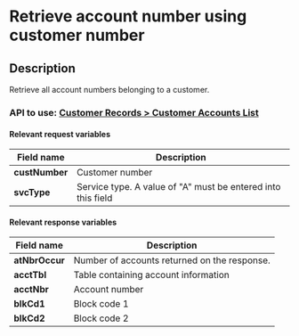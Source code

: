 # Retrieve account number using customer number

## Description

Retrieve all account numbers belonging to a customer.

### API to use: [Customer Records > Customer Accounts List](https://docs.firstdata.com/org/global/docs/api#customer-accounts-list-v1)

#### Relevant request variables

| Field name     | Description                                                  |
|----------------|--------------------------------------------------------------|
| **custNumber** | Customer number                                              |
| **svcType**    | Service type. A value of "A" must be entered into this field |

#### Relevant response variables

| Field name     | Description                                  |
|----------------|----------------------------------------------|
| **atNbrOccur** | Number of accounts returned on the response. |
| **acctTbl**    | Table containing account information         |
| **acctNbr**    | Account number                               |
| **blkCd1**     | Block code 1                                 |
| **blkCd2**     | Block code 2                                 |
